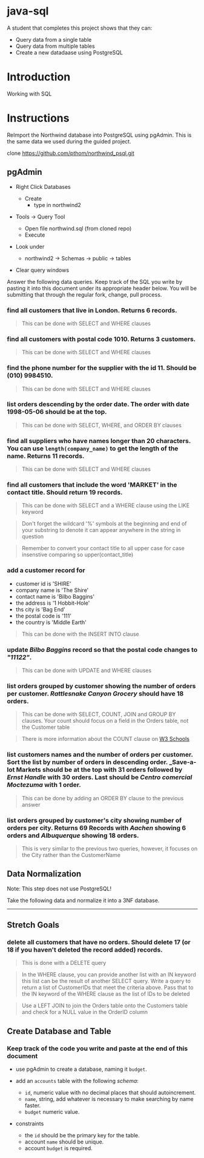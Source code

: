 # java-sql

A student that completes this project shows that they can:
* Query data from a single table
* Query data from multiple tables
* Create a new datadaase using PostgreSQL

# Introduction

Working with SQL

# Instructions

ReImport the Northwind database into PostgreSQL using pgAdmin. This is the same data we used during the guided project.

clone https://github.com/pthom/northwind_psql.git

## pgAdmin

* Right Click Databases
  * Create
    * type in northwind2

* Tools -> Query Tool
  * Open file northwind.sql (from cloned repo)
  * Execute

* Look under
  * northwind2 -> Schemas -> public -> tables

* Clear query windows

Answer the following data queries. Keep track of the SQL you write by pasting it into this document under its appropriate header below. You will be submitting that through the regular fork, change, pull process.


### find all customers that live in London. Returns 6 records. 
> This can be done with SELECT and WHERE clauses

<!-- SELECT *
FROM customers
WHERE city='London' -->


### find all customers with postal code 1010. Returns 3 customers.
> This can be done with SELECT and WHERE clauses

<!-- SELECT *
FROM customers
WHERE postal_code = '1010' -->

### find the phone number for the supplier with the id 11. Should be (010) 9984510.
> This can be done with SELECT and WHERE clauses

<!-- SELECT phone 
FROM suppliers
WHERE supplier_id = 11 -->

### list orders descending by the order date. The order with date 1998-05-06 should be at the top.
> This can be done with SELECT, WHERE, and ORDER BY clauses

<!-- SELECT *
FROM orders
ORDER BY order_date DESC -->

### find all suppliers who have names longer than 20 characters. You can use `length(company_name)` to get the length of the name. Returns 11 records.
> This can be done with SELECT and WHERE clauses

<!-- SELECT *
FROM suppliers
WHERE length(company_name) > 20 -->

### find all customers that include the word 'MARKET' in the contact title. Should return 19 records.
> This can be done with SELECT and a WHERE clause using the LIKE keyword

> Don't forget the wildcard '%' symbols at the beginning and end of your substring to denote it can appear anywhere in the string in question

> Remember to convert your contact title to all upper case for case insenstive comparing so upper(contact_title)

<!-- SELECT *
FROM customers
WHERE UPPER(contact_title) LIKE '%MARKET%' -->

### add a customer record for   
* customer id is 'SHIRE'
* company name is 'The Shire'
* contact name is 'Bilbo Baggins'
* the address is '1 Hobbit-Hole'
* ths city is 'Bag End'
* the postal code is '111'
* the country is 'Middle Earth'
> This can be done with the INSERT INTO clause

<!-- INSERT INTO customers(customer_id, company_name, contact_name, address, city, postal_code, country)
VALUES('SHIRE', 'The Shire', 'Bilbo Baggins', '1 Hobbit-Hole', 'Bag End', '111', 'Middle Earth) -->

### update _Bilbo Baggins_ record so that the postal code changes to _"11122"_.
> This can be done with UPDATE and WHERE clauses

<!-- UPDATE customers
SET postal_code = '11122'
WHERE customer_id = 'SHIRE' -->

### list orders grouped by customer showing the number of orders per customer. _Rattlesnake Canyon Grocery_ should have 18 orders.
> This can be done with SELECT, COUNT, JOIN and GROUP BY clauses. Your count should focus on a field in the Orders table, not the Customer table

> There is more information about the COUNT clause on [W3 Schools](https://www.w3schools.com/sql/sql_count_avg_sum.asp)


<!-- (didnt work for some reason but should?)
SELECT o.order_id, c.contact_name COUNT(*)
FROM orders o JOIN customers c
WHERE o.customer_id = c.customer_id
GROUP BY c.contact_name -->

<!--This worked? 
SELECT COUNT(o.order_id), c.company_name 
FROM customers c
JOIN orders o
ON c.customer_id = o.customer_id
GROUP BY c.company_name-->

### list customers names and the number of orders per customer. Sort the list by number of orders in descending order. _Save-a-lot Markets should be at the top with 31 orders followed by _Ernst Handle_ with 30 orders. Last should be _Centro comercial Moctezuma_ with 1 order.
> This can be done by adding an ORDER BY clause to the previous answer

<!--
SELECT COUNT(o.order_id) as Orders, c.company_name as Customer
FROM orders o
JOIN customes c
ON o.customer_id = c.customer_id
GROUP BY Customer
ORDER BY Orders DESC
-->

### list orders grouped by customer's city showing number of orders per city. Returns 69 Records with _Aachen_ showing 6 orders and _Albuquerque_ showing 18 orders.
> This is very similar to the previous two queries, however, it focuses on the City rather than the CustomerName

<!-- 
SELECT COUNT(o.order_id) as Orders, c.city as City
FROM orders o
JOIN customers c
ON o.customer_id = c.customer_id
GROUP BY City
ORDER BY Orders DESC
-->

## Data Normalization

Note: This step does not use PostgreSQL!

Take the following data and normalize it into a 3NF database.

<!-- | Person Name | Pet Name | Pet Type | Pet Name 2 | Pet Type 2 | Pet Name 3 | Pet Type 3 | Fenced Yard | City Dweller |
| ----------- | -------- | -------- | ---------- | ---------- | ---------- | ---------- | ----------- | ------------ |
| Jane        | Ellie    | Dog      | Tiger      | Cat        | Toby       | Turtle     | No          | Yes          |
| Bob         | Joe      | Horse    |            |            |            |            | No          | No           |
| Sam         | Ginger   | Dog      | Miss Kitty | Cat        | Bubble     | Fish       | Yes         | No           | -->

---
## Stretch Goals

### delete all customers that have no orders. Should delete 17 (or 18 if you haven't deleted the record added) records.
> This is done with a DELETE query

> In the WHERE clause, you can provide another list with an IN keyword this list can be the result of another SELECT query. Write a query to return a list of CustomerIDs that meet the criteria above. Pass that to the IN keyword of the WHERE clause as the list of IDs to be deleted
 
> Use a LEFT JOIN to join the Orders table onto the Customers table and check for a NULL value in the OrderID column

## Create Database and Table

### Keep track of the code you write and paste at the end of this document

- use pgAdmin to create a database, naming it `budget`.
- add an `accounts` table with the following _schema_:

  - `id`, numeric value with no decimal places that should autoincrement.
  - `name`, string, add whatever is necessary to make searching by name faster.
  - `budget` numeric value.

- constraints
  - the `id` should be the primary key for the table.
  - account `name` should be unique.
  - account `budget` is required.
